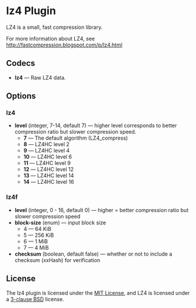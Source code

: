 # lz4 Plugin #

LZ4 is a small, fast compression library.

For more information about LZ4, see
http://fastcompression.blogspot.com/p/lz4.html

## Codecs ##

- **lz4** — Raw LZ4 data.

## Options ##

### lz4 ###

- **level** (integer, 7-14, default 7) — higher level corresponds to
  better compression ratio but slower compression speed.
  - **7** — The default algorithm (LZ4_compress)
  - **8** — LZ4HC level 2
  - **9** — LZ4HC level 4
  - **10** — LZ4HC level 6
  - **11** — LZ4HC level 9
  - **12** — LZ4HC level 12
  - **13** — LZ4HC level 14
  - **14** — LZ4HC level 16

### lz4f ###

- **level** (integer, 0 - 16, default 0) — higher = better
  compression ratio but slower compression speed
- **block-size** (enum) — input block size
  - 4 — 64 KiB
  - 5 — 256 KiB
  - 6 — 1 MiB
  - 7 — 4 MiB
- **checksum** (boolean, default false) — whether or not to include a
  checksum (xxHash) for verification

## License ##

The lz4 plugin is licensed under the [MIT
License](http://opensource.org/licenses/MIT), and LZ4 is licensed
under a [3-clause BSD](http://opensource.org/licenses/BSD-3-Clause)
license.
